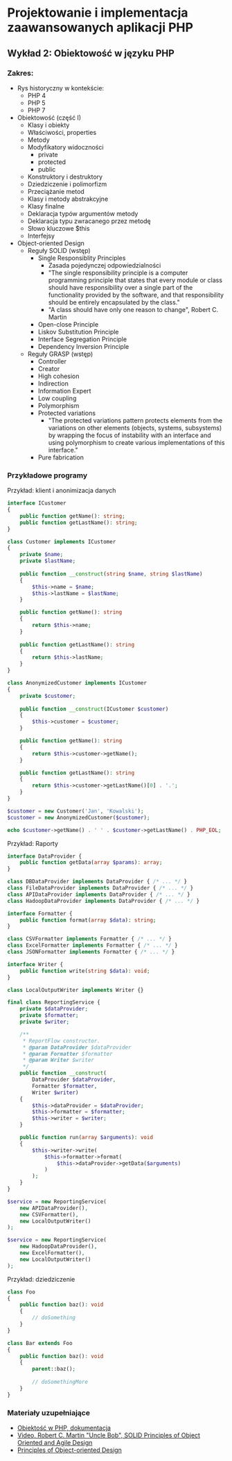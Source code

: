 # Projektowanie i implementacja zaawansowanych aplikacji PHP

## Wykład 2: Obiektowość w języku PHP

### Zakres:

- Rys historyczny w kontekście:
    - PHP 4
    - PHP 5
    - PHP 7
- Obiektowość (część I)
    - Klasy i obiekty
    - Właściwości, properties
    - Metody
    - Modyfikatory widoczności
        - private
        - protected
        - public
    - Konstruktory i destruktory
    - Dziedziczenie i polimorfizm
    - Przeciążanie metod
    - Klasy i metody abstrakcyjne
    - Klasy finalne
    - Deklaracja typów argumentów metody
    - Deklaracja typu zwracanego przez metodę
    - Słowo kluczowe $this
    - Interfejsy
- Object-oriented Design
    - Reguły SOLID (wstęp)
        - Single Responsiblity Principles
            - Zasada pojedynczej odpowiedzialności
            - "The single responsibility principle is a computer programming principle that states that every module or class should have responsibility over a single part of the functionality provided by the software, and that responsibility should be entirely encapsulated by the class."
            - "A class should have only one reason to change", Robert C. Martin
        - Open-close Principle
        - Liskov Substitution Principle
        - Interface Segregation Principle
        - Dependency Inversion Principle
    - Reguły GRASP (wstęp)
        - Controller
        - Creator
        - High cohesion
        - Indirection
        - Information Expert
        - Low coupling
        - Polymorphism
        - Protected variations
            - "The protected variations pattern protects elements from the variations on other elements (objects, systems, subsystems) by wrapping the focus of instability with an interface and using polymorphism to create various implementations of this interface."
        - Pure fabrication
     
### Przykładowe programy

Przykład: klient i anonimizacja danych

```php
interface ICustomer
{
    public function getName(): string;
    public function getLastName(): string;
}

class Customer implements ICustomer
{
    private $name;
    private $lastName;
    
    public function __construct(string $name, string $lastName)
    {
        $this->name = $name;
        $this->lastName = $lastName;
    }

    public function getName(): string
    {
        return $this->name;
    }
    
    public function getLastName(): string
    {
        return $this->lastName;
    }
}

class AnonymizedCustomer implements ICustomer
{
    private $customer;
    
    public function __construct(ICustomer $customer)
    {
        $this->customer = $customer;
    }

    public function getName(): string
    {
        return $this->customer->getName();
    }

    public function getLastName(): string
    {
        return $this->customer->getLastName()[0] . '.';
    }
}

$customer = new Customer('Jan', 'Kowalski');
$customer = new AnonymizedCustomer($customer);

echo $customer->getName() . ' ' . $customer->getLastName() . PHP_EOL;
```

Przykład: Raporty

```php
interface DataProvider {
    public function getData(array $params): array;
}

class DBDataProvider implements DataProvider { /* ... */ }
class FileDataProvider implements DataProvider { /* ... */ }
class APIDataProvider implements DataProvider { /* ... */ }
class HadoopDataProvider implements DataProvider { /* ... */ }

interface Formatter {
    public function format(array $data): string;
}

class CSVFormatter implements Formatter { /* ... */ }
class ExcelFormatter implements Formatter { /* ... */ }
class JSONFormatter implements Formatter { /* ... */ }

interface Writer {
    public function write(string $data): void;
}

class LocalOutputWriter implements Writer {}

final class ReportingService {
    private $dataProvider;
    private $formatter;
    private $writer;

    /**
     * ReportFlow constructor.
     * @param DataProvider $dataProvider
     * @param Formatter $formatter
     * @param Writer $writer
     */
    public function __construct(
        DataProvider $dataProvider,
        Formatter $formatter,
        Writer $writer)
    {
        $this->dataProvider = $dataProvider;
        $this->formatter = $formatter;
        $this->writer = $writer;
    }

    public function run(array $arguments): void
    {
        $this->writer->write(
            $this->formatter->format(
                $this->dataProvider->getData($arguments)
            )
        );
    }
}

$service = new ReportingService(
    new APIDataProvider(),
    new CSVFormatter(),
    new LocalOutputWriter()
);

$service = new ReportingService(
    new HadoopDataProvider(),
    new ExcelFormatter(),
    new LocalOutputWriter()
);
```

Przykład: dziedziczenie

```php
class Foo
{
    public function baz(): void
    {
        // doSomething
    }
}

class Bar extends Foo
{
    public function baz(): void
    {
        parent::baz();
        
        // doSomethingMore
    }
}

```

### Materiały uzupełniające

- [Obiektość w PHP, dokumentacja](http://php.net/manual/en/language.oop5.php)
- [Video, Robert C. Martin "Uncle Bob", SOLID Principles of Object Oriented and Agile Design](https://www.youtube.com/watch?v=TMuno5RZNeE)
- [Principles of Object-oriented Design](http://butunclebob.com/ArticleS.UncleBob.PrinciplesOfOod)



